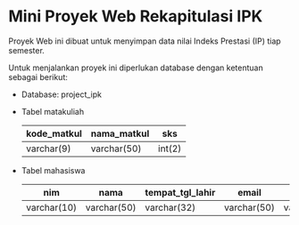 # Mini Proyek Web Rekapitulasi IPK

Proyek Web ini dibuat untuk menyimpan data nilai Indeks Prestasi (IP) tiap semester.

Untuk menjalankan proyek ini diperlukan database dengan ketentuan sebagai berikut:

- Database: project_ipk
- Tabel matakuliah

    | kode_matkul | nama_matkul | sks |
    |-------------| ------------| ----|
    | varchar(9) | varchar(50) | int(2)|

- Tabel mahasiswa

    | nim | nama | tempat_tgl_lahir | email | no_telp | jurusan | semester | kode_matkul |
    |-----| ---- | ---- | --- | --- | --- | --- | --- |
    |varchar(10)| varchar(50) | varchar(32) | varchar(50) | varchar(15) | varchar(32) | int(2) | varchar(9) |
